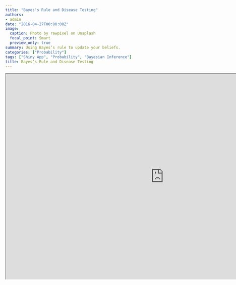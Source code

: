 ```yaml
---
title: "Bayes's Rule and Disease Testing"
authors:
- admin
date: "2016-04-27T00:00:00Z"
image:
  caption: Photo by rawpixel on Unsplash
  focal_point: Smart
  preview_only: true
summary: Using Bayes’s rule to update your beliefs.
categories: ["Probability"]
tags: ["Shiny App", "Probability", "Bayesian Inference"]
title: Bayes’s Rule and Disease Testing
---
```



<iframe src=" https://ruslankl.shinyapps.io/bayes_rule/" width=1000 height=650"></iframe>
